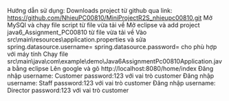 Hướng dẫn sử dụng: 
Downloads project từ github qua link: https://github.com/NhieuPC00810/MiniProjectR2S_nhieupc00810.git
Mở MySQl và chạy file script từ file vừa tải về
Mở eclipse và add project java6_Assignment_PC00810 từ file vừa tải về
Vào src\main\resources\application.properties và sửa spring.datasource.username=
spring.datasource.password=
cho phù hợp với máy tính 
Chạy file src\main\java\com\example\demo\Java6AssignmentPc00810Application.java bằng eclipse
Lên google và gõ http://localhost:8080/home/index
Đăng nhập username: Customer password:123 với vai trò customer
Đăng nhập username: Staff password:123 với vai trò customer
Đăng nhập username: Director password:123 với vai trò customer
